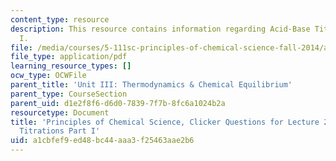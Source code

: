 ```yaml
---
content_type: resource
description: This resource contains information regarding Acid-Base Titrations Part
  I.
file: /media/courses/5-111sc-principles-of-chemical-science-fall-2014/a1cbfef9ed48bc44aaa3f25463aae2b6_MIT5_111F14_Lec23Clkr.pdf
file_type: application/pdf
learning_resource_types: []
ocw_type: OCWFile
parent_title: 'Unit III: Thermodynamics & Chemical Equilibrium'
parent_type: CourseSection
parent_uid: d1e2f8f6-d6d0-7839-7f7b-8fc6a1024b2a
resourcetype: Document
title: 'Principles of Chemical Science, Clicker Questions for Lecture 23: Acid-Base
  Titrations Part I'
uid: a1cbfef9-ed48-bc44-aaa3-f25463aae2b6
---
```

